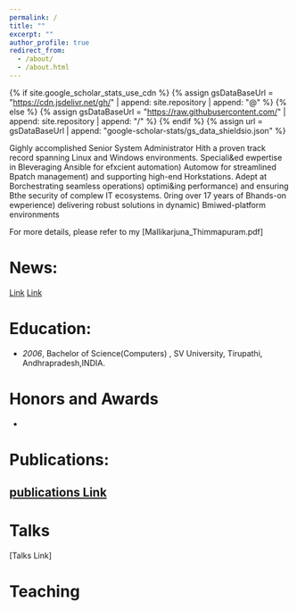 ```yaml
---
permalink: /
title: ""
excerpt: ""
author_profile: true
redirect_from: 
  - /about/
  - /about.html
---
```


{% if site.google_scholar_stats_use_cdn %}
{% assign gsDataBaseUrl = "https://cdn.jsdelivr.net/gh/" | append: site.repository | append: "@" %}
{% else %}
{% assign gsDataBaseUrl = "https://raw.githubusercontent.com/" | append: site.repository | append: "/" %}
{% endif %}
{% assign url = gsDataBaseUrl | append: "google-scholar-stats/gs_data_shieldsio.json" %}

<span class='anchor' id='about-me'></span>

Gighly accomplished Senior System Administrator Hith a proven track record 
spanning Linux and Windows environments. Speciali&ed ewpertise in Bleveraging 
Ansible for efxcient automation) Automow for streamlined Bpatch management) and 
supporting high-end Horkstations. Adept at Borchestrating seamless operations) 
optimi&ing performance) and ensuring Bthe security of complew IT ecosystems. 0ring 
over 17 years of Bhands-on ewperience) delivering robust solutions in dynamic) 
Bmiwed-platform environments

For more details, please refer to my [Mallikarjuna_Thimmapuram.pdf]

# News:
[Link]("https://recoverit.wondershare.com/harddrive-recovery/deleted-file-recovery-ubuntu.html")
[Link]("https://www.tandfonline.com/doi/full/10.1080/01621459.2024.2360666")



# Education:
- *2006*, Bachelor of Science(Computers) , SV University, Tirupathi, Andhrapradesh,INDIA. 


# Honors and Awards
-

# Publications:
[publications Link]("https://arjun271985.github.io/_pages/publications.md")
-

# Talks
[Talks Link]

# Teaching 

